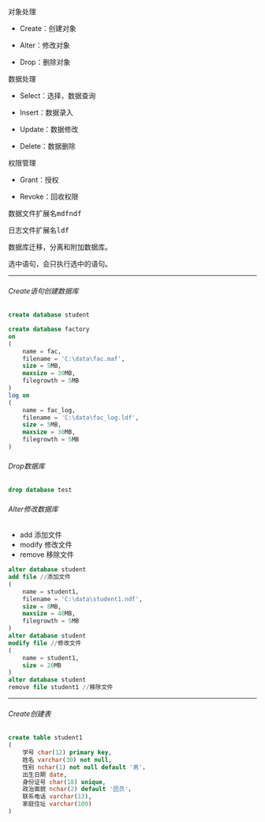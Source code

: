 对象处理

* Create：创建对象

* Alter：修改对象

* Drop：删除对象

数据处理

* Select：选择，数据查询

* Insert：数据录入

* Update：数据修改

* Delete：数据删除

权限管理

* Grant：授权

* Revoke：回收权限



数据文件扩展名<kbd>mdf</kbd><kbd>ndf</kbd>

日志文件扩展名<kbd>ldf</kbd>

数据库迁移，分离和附加数据库。

选中语句，会只执行选中的语句。

------

###### Create语句创建数据库

~~~ sql
create database student
~~~

~~~ sql
create database factory
on
(
    name = fac,
    filename = 'C:\data\fac.maf',
    size = 5MB,
    maxsize = 30MB,
    filegrowth = 5MB
)
log on
(
    name = fac_log,
    filename = 'C:\data\fac_log.ldf',
    size = 5MB,
    maxsize = 30MB,
    filegrowth = 5MB
)
~~~

###### Drop数据库

~~~ sql
drop database test
~~~

###### Alter修改数据库

* add 添加文件
* modify 修改文件
* remove 移除文件

~~~ sql
alter database student
add file //添加文件
(
    name = student1,
    filename = 'C:\data\student1.ndf',
    size = 8MB,
    maxsize = 40MB,
    filegrowth = 5MB
)
alter database student
modify file //修改文件
(
    name = student1,
    size = 20MB
)
alter database student
remove file student1 //移除文件
~~~

------------

###### Create创建表

~~~ sql
create table student1
(
    学号 char(12) primary key,
    姓名 varchar(30) not null,
    性别 nchar(1) not null default '男'，
    出生日期 date,
    身份证号 char(18) unique,
    政治面貌 nchar(2) default '团员'，
    联系电话 varchar(13),
    家庭住址 varchar(100)
)
~~~


